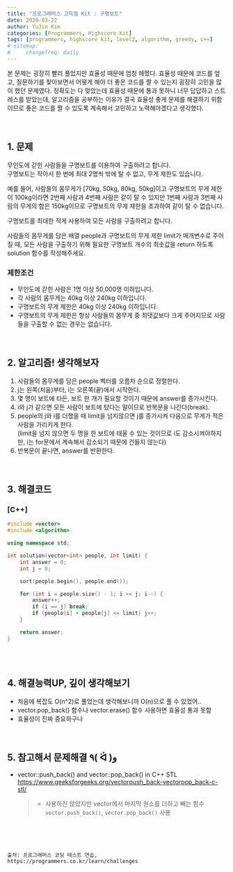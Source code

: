 ```yaml
---
title: "프로그래머스 고득점 Kit : 구명보트"
date: 2020-03-22
author: YuJin Kim
categories: [Programmers, Highscore Kit]
tags: [programmers, highscore kit, level2, algorithm, greedy, c++]
# sitemap:
#     changefreq: daily
---
```


본 문제는 굉장히 빨리 풀었지만 효율성 때문에 엄청 헤멨다. 효율성 때문에 코드를 엎고, 질문하기를 찾아보면서 어떻게 해야 더 좋은 코드를 짤 수 있는지 굉장히 고민을 많이 했던 문제였다. 정확도는 다 맞았는데 효율성 때문에 통과 못하니 너무 답답하고 스트레스를 받았는데, 알고리즘을 공부하는 이유가 결국 효율성 좋게 문제를 해결하기 위함이므로 좋은 코드를 짤 수 있도록 계속해서 고민하고 노력해야겠다고 생각했다.  
<br/>
<br/>

## 1. 문제

무인도에 갇힌 사람들을 구명보트를 이용하여 구출하려고 합니다.  
구명보트는 작아서 한 번에 최대 2명씩 밖에 탈 수 없고, 무게 제한도 있습니다.

예를 들어, 사람들의 몸무게가 [70kg, 50kg, 80kg, 50kg]이고 구명보트의 무게 제한이 100kg이라면 2번째 사람과 4번째 사람은 같이 탈 수 있지만 1번째 사람과 3번째 사람의 무게의 합은 150kg이므로 구명보트의 무게 제한을 초과하여 같이 탈 수 없습니다.

구명보트를 최대한 적게 사용하여 모든 사람을 구출하려고 합니다.

사람들의 몸무게를 담은 배열 people과 구명보트의 무게 제한 limit가 매개변수로 주어질 때, 모든 사람을 구출하기 위해 필요한 구명보트 개수의 최솟값을 return 하도록 solution 함수를 작성해주세요.

### 제한조건

- 무인도에 갇힌 사람은 1명 이상 50,000명 이하입니다.
- 각 사람의 몸무게는 40kg 이상 240kg 이하입니다.
- 구명보트의 무게 제한은 40kg 이상 240kg 이하입니다.
- 구명보트의 무게 제한은 항상 사람들의 몸무게 중 최댓값보다 크게 주어지므로 사람들을 구출할 수 없는 경우는 없습니다.
  <br/><br/><br/>

## 2. 알고리즘! 생각해보자

1. 사람들의 몸무게를 담은 people 벡터를 오름차 순으로 정렬한다.
2. j는 왼쪽(처음)부터, i는 오른쪽(끝)에서 시작한다.
3. 몇 명이 보트에 타든, 보트 한 개가 필요할 것이기 때문에 answer를 증가시킨다.
4. i와 j가 같으면 모든 사람이 보트에 탔다는 말이므로 반복문을 나간다(break).
5. people의 j와 i를 더했을 때 limit을 넘지않으면 j를 증가시켜 다음으로 무게가 적은 사람을 가리키게 한다.  
   (limit을 넘지 않으면 두 명을 한 보트에 태울 수 있는 것이므로 i도 감소시켜야하지만, i는 for문에서 계속해서 감소되기 때문에 건들지 않는다)
6. 반복문이 끝나면, answer를 반환한다.  
   <br/><br/>

## 3. 해결코드

### [C++]

```c++
#include <vector>
#include <algorithm>

using namespace std;

int solution(vector<int> people, int limit) {
    int answer = 0;
    int j = 0;

    sort(people.begin(), people.end());

    for (int i = people.size() - 1; i >= j; i--) {
        answer++;
        if (i == j) break;
        if (people[i] + people[j] <= limit) j++;
    }

    return answer;
}
```

<br/><br/>

## 4. 해결능력UP, 깊이 생각해보기

- 처음에 복잡도 O(n^2)로 풀었는데 생각해보니까 O(n)으로 풀 수 있었어..
- vector.pop_back() 함수나 vector.erase() 함수 사용하면 효율성 통과 못함
- 효율성이 진짜 중요하구나
  <br/><br/><br/>

## 5. 참고해서 문제해결 ٩( ᐛ )و

- vector::push_back() and vector::pop_back() in C++ STL  
   <https://www.geeksforgeeks.org/vectorpush_back-vectorpop_back-c-stl/>
  > - 사용하진 않았지만 vector에서 마지막 원소를 더하고 빼는 함수 `vector.push_back()`, `vector.pop_back()` 사용

<br/><br/><br/>

```
출처: 프로그래머스 코딩 테스트 연습, https://programmers.co.kr/learn/challenges
```
